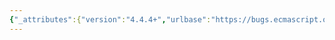 ```yaml
---
{"_attributes":{"version":"4.4.4+","urlbase":"https://bugs.ecmascript.org/","maintainer":"dherman@mozilla.com"},"bug":{"bug_id":3615,"creation_ts":"2015-01-23 13:47:00 -0800","short_desc":"13.6.4.11 LabelledEvaluation: Old notation for empty lists","delta_ts":"2015-02-02 18:38:47 -0800","product":"Draft for 6th Edition","component":"editorial issue","version":"Rev 31: January 15, 2015 Draft","rep_platform":"All","op_sys":"All","bug_status":"RESOLVED","resolution":"FIXED","priority":"Normal","bug_severity":"normal","everconfirmed":true,"reporter":{"uid":"andrebargull","name":"André Bargull"},"assigned_to":{"uid":"allen","name":"Allen Wirfs-Brock"},"long_desc":[{"commentid":11626,"comment_count":0,"who":{"uid":"andrebargull","name":"André Bargull"},"bug_when":"2015-01-23 13:47:00 -0800","thetext":"13.6.4.11 Runtime Semantics: LabelledEvaluation\n\nSame as bug 3533, two more to fix.\n\n\nIterationStatement : for ( LeftHandSideExpression of AssignmentExpression ) Statement\n\nIterationStatement : for ( var ForBinding of AssignmentExpression ) Statement"},{"commentid":11838,"comment_count":1,"who":{"uid":"allen","name":"Allen Wirfs-Brock"},"bug_when":"2015-01-31 15:52:07 -0800","thetext":"fixed in rev32 editor's draft"},{"commentid":11909,"comment_count":2,"who":{"uid":"allen","name":"Allen Wirfs-Brock"},"bug_when":"2015-02-02 18:38:47 -0800","thetext":"fixed in rev32 draft"}]}}
---
```


